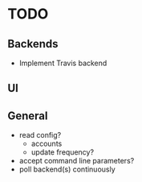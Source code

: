 # TODO

## Backends
* Implement Travis backend

## UI

## General
* read config?
  - accounts
  - update frequency?
* accept command line parameters?
* poll backend(s) continuously